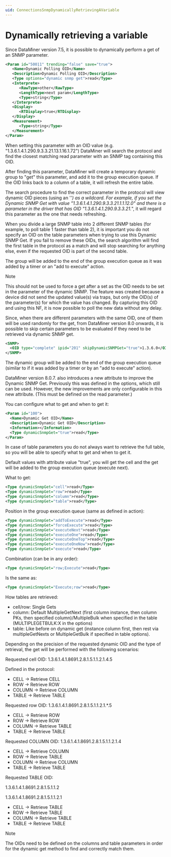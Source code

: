 ```yaml
---
uid: ConnectionsSnmpDynamicallyRetrievingAVariable
---
```


# Dynamically retrieving a variable

Since DataMiner version 7.5, it is possible to dynamically perform a get of an SNMP parameter.

```xml
<Param id="50011" trending="false" save="true">
   <Name>Dynamic Polling OID</Name>
   <Description>Dynamic Polling OID</Description>
   <Type options="dynamic snmp get">read</Type>
   <Interprete>
      <RawType>other</RawType>
      <LengthType>next param</LengthType>
      <Type>string</Type>
   </Interprete>
   <Display>
      <RTDisplay>true</RTDisplay>
   </Display>
   <Measurement>
      <Type>string</Type>
   </Measurement>
</Param>
```

When setting this parameter with an OID value (e.g. "1.3.6.1.4.1.290.9.3.3.21.13.1.16.1.72") DataMiner will search the protocol and find the closest matching read parameter with an SNMP tag containing this OID.

After finding this parameter, DataMiner will create a temporary dynamic group to "get" this parameter, and add it to the group execution queue. If the OID links back to a column of a table, it will refresh the entire table.

The search procedure to find the correct parameter in the protocol will view dynamic OID pieces (using an '*') as a wildcard. For example, if you set the Dynamic SNMP Get with value "1.3.6.1.4.1.290.9.3.3.21.1.1.12.0" and there is a parameter in the driver that has OID "1.3.6.1.4.1.290.9.3.3.21.*", it will regard this parameter as the one that needs refreshing.

When you divide a large SNMP table into 2 different SNMP tables (for example, to poll table 1 faster than table 2), it is important you do not specify an OID on the table parameters when trying to use this Dynamic SNMP Get. If you fail to remove these OIDs, the search algorithm will find the first table in the protocol as a match and will stop searching for anything else, even if the requested OID is part of the second table.

The group will be added to the end of the group execution queue as it was added by a timer or an "add to execute" action.

> [!NOTE]
> This should not be used to force a get after a set as the OID needs to be set in the parameter of the dynamic SNMP. The feature was created because a device did not send the updated value(s) via traps, but only the OID(s) of the parameter(s) for which the value has changed. By capturing this OID and using this NF, it is now possible to poll the new data without any delay.

Since, when there are different parameters with the same OID, one of them will be used randomly for the get, from DataMiner version 8.0 onwards, it is possible to skip certain parameters to be evaluated if they need to be retrieved via dynamic SNMP get.

```xml
<SNMP>
  <OID type="complete" ipid="201" skipDynamicSNMPGet="true">1.3.6.0</OID>
</SNMP>
```

The dynamic group will be added to the end of the group execution queue (similar to if it was added by a timer or by an "add to execute" action).

DataMiner version 8.0.7. also introduces a new attribute to improve the Dynamic SNMP Get. Previously this was defined in the options, which still can be used. However, the new improvements are only configurable in this new attribute. (This must be defined on the read parameter.)

You can configure what to get and when to get it:

```xml
<Param id="100">
  <Name>Dynamic Get OID</Name>
  <Description>Dynamic Get OID</Description>
  <Information></Information>
  <Type dynamicSnmpGet="true">read</Type>
</Param>
```

In case of table parameters you do not always want to retrieve the full table, so you will be able to specify what to get and when to get it.

Default values with attribute value "true", you will get the cell and the get will be added to the group execution queue (execute next).

What to get:

```xml
<Type dynamicSnmpGet="cell">read</Type>
<Type dynamicSnmpGet="row">read</Type>
<Type dynamicSnmpGet="column">read</Type>
<Type dynamicSnmpGet="table">read</Type>
```

Position in the group execution queue (same as defined in action):

```xml
<Type dynamicSnmpGet="addToExecute">read</Type>
<Type dynamicSnmpGet="forceExecute">read</Type>
<Type dynamicSnmpGet="executeNext">read</Type>
<Type dynamicSnmpGet="executeOne">read</Type>
<Type dynamicSnmpGet="executeOneTop">read</Type>
<Type dynamicSnmpGet="executeOneNow">read</Type>
<Type dynamicSnmpGet="execute">read</Type>
```

Combination (can be in any order):

```xml
<Type dynamicSnmpGet="row;Execute">read</Type>
```

Is the same as:

```xml
<Type dynamicSnmpGet="Execute;row">read</Type>
```

How tables are retrieved:

- cell/row: Single Gets
- column: Default MultipleGetNext (first column instance, then column PKs, then specified column)/MultipleBulk when specified in the table (MULTIPLEGETBULK:X in the options)
- table: Like before on dynamic get (instance column first, then rest via multipleGetNexts or MultipleGetBulk if specified in table options).

Depending on the precision of the requested dynamic OID and the type of retrieval, the get will be performed with the following scenarios:

Requested cell OID: 1.3.6.1.4.1.8691.2.8.1.5.1.1.2.1.4.5

Defined in the protocol:

- CELL -> Retrieve CELL
- ROW -> Retrieve ROW
- COLUMN -> Retrieve COLUMN
- TABLE -> Retrieve TABLE

Requested row OID: 1.3.6.1.4.1.8691.2.8.1.5.1.1.2.1.*.5

- CELL -> Retrieve ROW
- ROW -> Retrieve ROW
- COLUMN -> Retrieve TABLE
- TABLE -> Retrieve TABLE

Requested COLUMN OID: 1.3.6.1.4.1.8691.2.8.1.5.1.1.2.1.4

- CELL -> Retrieve COLUMN
- ROW -> Retrieve TABLE
- COLUMN -> Retrieve COLUMN
- TABLE -> Retrieve TABLE

Requested TABLE OID:

1.3.6.1.4.1.8691.2.8.1.5.1.1.2

1.3.6.1.4.1.8691.2.8.1.5.1.1.2.1

- CELL -> Retrieve TABLE
- ROW -> Retrieve TABLE
- COLUMN -> Retrieve TABLE
- TABLE -> Retrieve TABLE

> [!NOTE]
> The OIDs need to be defined on the columns and table parameters in order for the dynamic get method to find and correctly match them.
